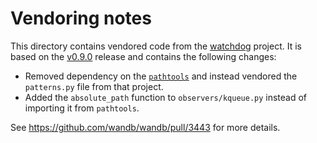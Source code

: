 # Vendoring notes

This directory contains vendored code from the [watchdog](https://github.com/gorakhargosh/watchdog) project.
It is based on the [v0.9.0](https://github.com/gorakhargosh/watchdog/releases/tag/v0.9.0) release and contains
the following changes:

- Removed dependency on the [`pathtools`](https://github.com/gorakhargosh/pathtools) and instead vendored the
  `patterns.py` file from that project.
- Added the `absolute_path` function to `observers/kqueue.py` instead of importing it from `pathtools`.

See https://github.com/wandb/wandb/pull/3443 for more details.
